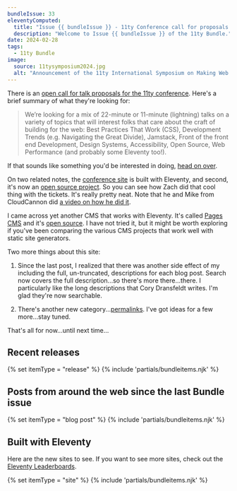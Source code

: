 ```yaml
---
bundleIssue: 33
eleventyComputed:
  title: "Issue {{ bundleIssue }} - 11ty Conference call for proposals...The conference site is open source...Yet another open source CMS for SSGs...A couple of tweaks to this site...And 13 posts, and 3 sites to see."
  description: "Welcome to Issue {{ bundleIssue }} of the 11ty Bundle."
date: 2024-02-28
tags:
  - 11ty Bundle
image:
  source: 11tysymposium2024.jpg
  alt: "Announcement of the 11ty International Symposium on Making Web Sites Real Good"
---
```


There is an [open call for talk proposals for the 11ty conference](https://docs.google.com/forms/d/e/1FAIpQLScdwhO1zfEBvl8mVAJQLWbK0EylD4yPCBpe3Lanz8SvFPI9Xg/viewform). Here's a brief summary of what they're looking for:

> We’re looking for a mix of 22-minute or 11-minute (lightning) talks on a variety of topics that will interest folks that care about the craft of building for the web: Best Practices That Work (CSS), Development Trends (e.g. Navigating the Great Divide), Jamstack, Front of the front end Development, Design Systems, Accessibility, Open Source, Web Performance (and probably some Eleventy too!).

If that sounds like something you'd be interested in doing, [head on over](https://docs.google.com/forms/d/e/1FAIpQLScdwhO1zfEBvl8mVAJQLWbK0EylD4yPCBpe3Lanz8SvFPI9Xg/viewform).

On two related notes, the [conference site](https://conf.11ty.dev/) is built with Eleventy, and second, it's now an [open source project](https://github.com/11ty/11ty-conf). So you can see how Zach did that cool thing with the tickets. It's really pretty neat. Note that he and Mike from CloudCannon did [a video on how he did it](https://www.youtube.com/watch?v=QPOkigRYYkI).

I came across yet another CMS that works with Eleventy. It's called [Pages CMS](https://pagescms.org/) and it's [open source](https://github.com/pages-cms/pages-cms). I have not tried it, but it might be worth exploring if you've been comparing the various CMS projects that work well with static site generators.

Two more things about this site:

1. Since the last post, I realized that there was another side effect of my including the full, un-truncated, descriptions for each blog post. Search now covers the full description...so there's more there...there. I particularly like the long descriptions that Cory Dransfeldt writes. I'm glad they're now searchable.

2. There's another new category...[permalinks](/categories/permalinks/). I've got ideas for a few more...stay tuned.

That's all for now...until next time...

<div id="releases"></div>

## Recent releases

{% set itemType = "release" %}
{% include 'partials/bundleitems.njk' %}

<div id="newposts"></div>

## Posts from around the web since the last Bundle issue

{% set itemType = "blog post" %}
{% include 'partials/bundleitems.njk' %}

<div id="sites"></div>

## Built with Eleventy

Here are the new sites to see. If you want to see more sites, check out the [Eleventy Leaderboards](https://www.11ty.dev/speedlify/).

{% set itemType = "site" %}
{% include 'partials/bundleitems.njk' %}
